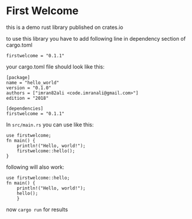 # First Welcome
this is a demo rust library published on crates.io

to use this library you have to add following line in dependency section of cargo.toml

`firstwelcome = "0.1.1"`

your cargo.toml file should look like this:
```
[package]
name = "hello_world"
version = "0.1.0"
authors = ["imran82ali <code.imranali@gmail.com>"]
edition = "2018"

[dependencies]
firstwelcome = "0.1.1"
```

In `src/main.rs` you can use like this:

```
use firstwelcome;
fn main() {
    println!("Hello, world!");
    firstwelcome::hello();
}
```
following will also work:
```
use firstwelcome::hello;
fn main() {
    println!("Hello, world!");
    hello();
    }
```

now `cargo run` for results
